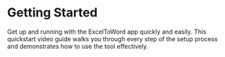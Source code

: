 # Getting Started

Get up and running with the ExcelToWord app quickly and easily. This quickstart video guide walks you through every step of the setup process and demonstrates how to use the tool effectively.
